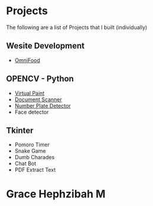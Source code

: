 # Projects
The following are a list of Projects that I built (individually)

## Wesite Development
- <a href = "https://github.com/Grace-Hephzibah/OmniFood"> OmniFood </a>

## OPENCV - Python
- <a href = "https://github.com/Grace-Hephzibah/Virtual-Paint"> Virtual Paint </a>
- <a href = "https://github.com/Grace-Hephzibah/Document-Scanner"> Document Scanner </a>
- <a href = "https://github.com/Grace-Hephzibah/Number-Plate-Detector"> Number Plate Detector </a>
- Face detector

## Tkinter
- Pomoro Timer
- Snake Game 
- Dumb Charades
- Chat Bot
- PDF Extract Text

# Grace Hephzibah M

 
